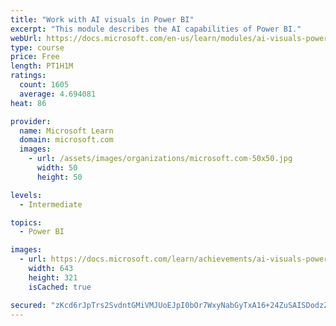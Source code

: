 ```yaml
---
title: "Work with AI visuals in Power BI"
excerpt: "This module describes the AI capabilities of Power BI."
webUrl: https://docs.microsoft.com/en-us/learn/modules/ai-visuals-power-bi/
type: course
price: Free
length: PT1H1M
ratings:
  count: 1605
  average: 4.694081
heat: 86

provider:
  name: Microsoft Learn
  domain: microsoft.com
  images:
    - url: /assets/images/organizations/microsoft.com-50x50.jpg
      width: 50
      height: 50

levels:
  - Intermediate

topics:
  - Power BI

images:
  - url: https://docs.microsoft.com/learn/achievements/ai-visuals-power-bi-social.png
    width: 643
    height: 321
    isCached: true

secured: "zKcd6rJpTrs2SvdntGMiVMJUoEJpI0bOr7WxyNabGyTxA16+24ZuSAISDodzZzXVwu8FwYPCGG2dtmwB46d1HKxBDPQj99aKy6BoaFpjjAvQqqi5fuf3BMJjnHuG5la4vzII2IKVQh7XZVkpq+rO3jZZOK3IjHUAtEBp8epKJFr8IjKvGFiM+FnQN3ydbf5f+aPNq1CpOOceuRN01al2GifkjQBZvVWhWa4mMKM57dN7Wi26nVuBiVDbVE9qtpEhYo1f/E0H3EEy112S7dodFXNP+tpaikwt5umHWj1D/Sr6ZO0Wx59VtiaBQJJs1Ja1rnaqltIQlyqNipeiU4pnoVk0iIEAkPkl86tuqARw6oW8lHNJ+Yb6G/Eii7U3yxL0/SKp87L3fIWPMbjN935uRmdUL2WIn6lMQ/m9t8OJ8LI=;QxDOtQlgsyUqpv8YU5gqpA=="
---
```


